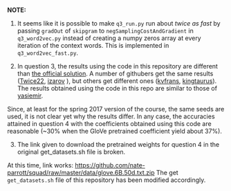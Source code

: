 **NOTE:**

1. It seems like it is possible to make `q3_run.py` run about *twice as fast* by passing `gradOut` of `skipgram` to `negSamplingCostAndGradient` in `q3_word2vec.py` instead of creating a numpy zeros array at every iteration of the context words. This is implemented in `q3_word2vec_fast.py`.

2. In question 3, the results using the code in this repository are different than [the official solution](http://web.stanford.edu/class/cs224n/assignment1/assignment1_soln.pdf "the official solution"). A number of githubers get the same results ([Twice22](https://github.com/Twice22/CS224n-solutions/blob/master/Assigment%201/assignment1/q3_word_vectors.png), [izarov](https://github.com/izarov/cs224n/blob/master/assignment1/q3_word_vectors.png) ), but others get different ones ([kvfrans](https://github.com/kvfrans/cs224-solutions/blob/master/a1/q3_word_vectors.png), [kingtaurus](https://github.com/kingtaurus/cs224d/blob/master/assignment1/q3_word_vectors.png)). The results obtained using the code in this repo are similar to those of [yasiemir](https://github.com/yasiemir/cs224n/blob/master/assignment1/q3_word_vectors.png).

  Since, at least for the spring 2017 version of the course, the same seeds are used, it is not clear yet why the results differ. In any case, the accuracies attained in question 4 with the coefficients obtained using this code are reasonable (~30% when the GloVe pretrained coefficient yield about 37%).

3. The link given to download the pretrained weights for question 4 in the original get_datasets.sh file is broken.

  At this time, link works: https://github.com/nate-parrott/squad/raw/master/data/glove.6B.50d.txt.zip
  The get <code>get_datasets.sh</code> file of this repository has been modified accordingly.
